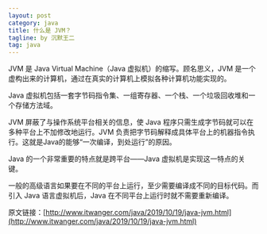 ```yaml
---
layout: post
category: java
title: 什么是 JVM？
tagline: by 沉默王二
tag: java
---
```


JVM 是 Java Virtual Machine（Java 虚拟机）的缩写。顾名思义，JVM 是一个虚构出来的计算机，通过在真实的计算机上模拟各种计算机功能实现的。

<!--more-->



Java 虚拟机包括一套字节码指令集、一组寄存器、一个栈、一个垃圾回收堆和一个存储方法域。

JVM 屏蔽了与操作系统平台相关的信息，使 Java 程序只需生成字节码就可以在多种平台上不加修改地运行。JVM 负责把字节码解释成具体平台上的机器指令执行。这就是Java的能够“一次编译，到处运行”的原因。

Java 的一个非常重要的特点就是跨平台——Java 虚拟机是实现这一特点的关键。

一般的高级语言如果要在不同的平台上运行，至少需要编译成不同的目标代码。而引入 Java 语言虚拟机后，Java 在不同平台上运行时就不需要重新编译。


原文链接：[http://www.itwanger.com/java/2019/10/19/java-jvm.html](http://www.itwanger.com/java/2019/10/19/java-jvm.html)
